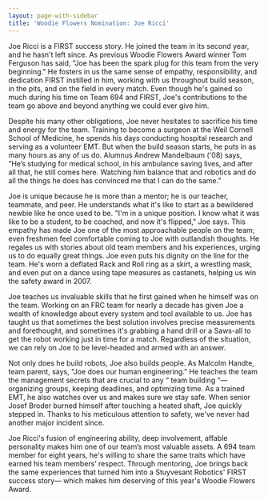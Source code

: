 ```yaml
---
layout: page-with-sidebar
title: 'Woodie Flowers Nomination: Joe Ricci'
---
```

Joe Ricci is a FIRST success story. He joined the team in its second year, and he hasn't
left since. As previous Woodie Flowers Award winner Tom Ferguson has said, "Joe has been
the spark plug for this team from the very beginning." He fosters in us the same sense of
empathy, responsibility, and dedication FIRST instilled in him, working with us throughout
build season, in the pits, and on the field in every match. Even though he's gained so much
during his time on Team 694 and FIRST, Joe's contributions to the team go above and
beyond anything we could ever give him.

Despite his many other obligations, Joe never hesitates to sacrifice his time and energy
for the team. Training to become a surgeon at the Weil Cornell School of Medicine, he
spends his days conducting hospital research and serving as a volunteer EMT. But when the
build season starts, he puts in as many hours as any of us do. Alumnus Andrew
Mandelbaum ('08) says, “He’s studying for medical school, in his ambulance saving lives,
and after all that, he still comes here. Watching him balance that and robotics and do all the
things he does has convinced me that I can do the same.”

Joe is unique because he is more than a mentor; he is our teacher, teammate, and
peer. He understands what it's like to start as a bewildered newbie like he once used to
be. "I'm in a unique position. I know what it was like to be a student, to be coached, and
now it's flipped," Joe says. This empathy has made Joe one of the most approachable
people on the team; even freshmen feel comfortable coming to Joe with outlandish
thoughts. He regales us with stories about old team members and his experiences, urging
us to do equally great things. Joe even puts his dignity on the line for the team. He's worn
a deflated Rack and Roll ring as a skirt, a wrestling mask, and even put on a dance using
tape measures as castanets, helping us win the safety award in 2007.

Joe teaches us invaluable skills that he first gained when he himself was on the team.
Working on an FRC team for nearly a decade has given Joe a wealth of knowledge about
every system and tool available to us. Joe has taught us that sometimes the best solution
involves precise measurements and forethought, and sometimes it's grabbing a hand drill or
a Saws-all to get the robot working just in time for a match. Regardless of the situation, we
can rely on Joe to be level-headed and armed with an answer.

Not only does he build robots, Joe also builds people. As Malcolm Handte, team parent,
says, "Joe does our human engineering." He teaches the team the management secrets
that are crucial to any “ team building “—organizing groups, keeping deadlines, and
optimizing time. As a trained EMT, he also watches over us and makes sure we stay safe.
When senior Josef Broder burned himself after touching a heated shaft, Joe quickly stepped
in. Thanks to his meticulous attention to safety, we've never had another major incident
since.

Joe Ricci's fusion of engineering ability, deep involvement, affable personality makes him
one of our team’s most valuable assets. A 694 team member for eight years, he's willing to
share the same traits which have earned his team members’ respect. Through mentoring,
Joe brings back the same experiences that turned him into a Stuyvesant Robotics' FIRST
success story— which makes him deserving of this year's Woodie Flowers Award.
